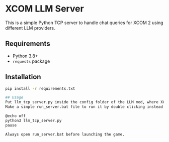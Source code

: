 # XCOM LLM Server

This is a simple Python TCP server to handle chat queries for XCOM 2 using different LLM providers.

## Requirements

- Python 3.8+
- `requests` package

## Installation

```bash
pip install -r requirements.txt

## Usage
Put llm_tcp_server.py inside the config folder of the LLM mod, where XComLLM.ini is.
Make a simple run_server.bat file to run it by double clicking instead of the cmd, containing the following 3 lines:

@echo off
python3 llm_tcp_server.py
pause

Always open run_server.bat before launching the game.
